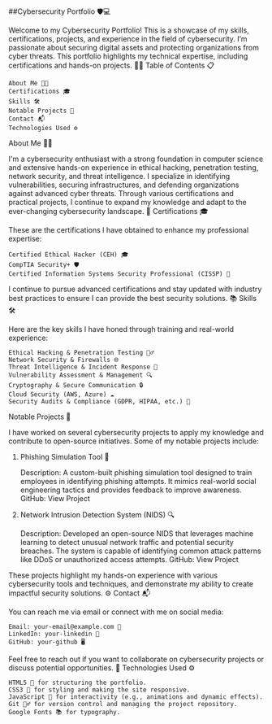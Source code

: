 ##Cybersecurity Portfolio 🛡️💻

Welcome to my Cybersecurity Portfolio! This is a showcase of my skills, certifications, projects, and experience in the field of cybersecurity. I’m passionate about securing digital assets and protecting organizations from cyber threats. This portfolio highlights my technical expertise, including certifications and hands-on projects. 👨‍💻
Table of Contents 📋

    About Me 🧑‍💻
    Certifications 🎓
    Skills 🛠️
    Notable Projects 🚀
    Contact 📬
    Technologies Used ⚙️

About Me 🧑‍💻

I'm a cybersecurity enthusiast with a strong foundation in computer science and extensive hands-on experience in ethical hacking, penetration testing, network security, and threat intelligence. I specialize in identifying vulnerabilities, securing infrastructures, and defending organizations against advanced cyber threats. Through various certifications and practical projects, I continue to expand my knowledge and adapt to the ever-changing cybersecurity landscape. 🔐
Certifications 🎓

These are the certifications I have obtained to enhance my professional expertise:

    Certified Ethical Hacker (CEH) 🎓
    CompTIA Security+ 🛡️
    Certified Information Systems Security Professional (CISSP) 🔐

I continue to pursue advanced certifications and stay updated with industry best practices to ensure I can provide the best security solutions. 📚
Skills 🛠️

Here are the key skills I have honed through training and real-world experience:

    Ethical Hacking & Penetration Testing 🕵️‍♂️
    Network Security & Firewalls 🌐
    Threat Intelligence & Incident Response 🚨
    Vulnerability Assessment & Management 🔍
    Cryptography & Secure Communication 🔒
    Cloud Security (AWS, Azure) ☁️
    Security Audits & Compliance (GDPR, HIPAA, etc.) 📜

Notable Projects 🚀

I have worked on several cybersecurity projects to apply my knowledge and contribute to open-source initiatives. Some of my notable projects include:
1. Phishing Simulation Tool 🎣

    Description: A custom-built phishing simulation tool designed to train employees in identifying phishing attempts. It mimics real-world social engineering tactics and provides feedback to improve awareness.
    GitHub: View Project

2. Network Intrusion Detection System (NIDS) 🔍

    Description: Developed an open-source NIDS that leverages machine learning to detect unusual network traffic and potential security breaches. The system is capable of identifying common attack patterns like DDoS or unauthorized access attempts.
    GitHub: View Project

These projects highlight my hands-on experience with various cybersecurity tools and techniques, and demonstrate my ability to create impactful security solutions. ⚙️
Contact 📬

You can reach me via email or connect with me on social media:

    Email: your-email@example.com 📧
    LinkedIn: your-linkedin 🔗
    GitHub: your-github 🖥️

Feel free to reach out if you want to collaborate on cybersecurity projects or discuss potential opportunities. 🤝
Technologies Used ⚙️

    HTML5 🧱 for structuring the portfolio.
    CSS3 🎨 for styling and making the site responsive.
    JavaScript 🔌 for interactivity (e.g., animations and dynamic effects).
    Git 🦸‍♂️ for version control and managing the project repository.
    Google Fonts 📚 for typography.
